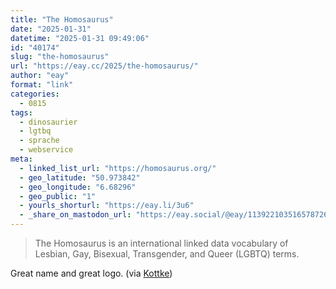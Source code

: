 ```yaml
---
title: "The Homosaurus"
date: "2025-01-31"
datetime: "2025-01-31 09:49:06"
id: "40174"
slug: "the-homosaurus"
url: "https://eay.cc/2025/the-homosaurus/"
author: "eay"
format: "link"
categories:
  - 0815
tags:
  - dinosaurier
  - lgtbq
  - sprache
  - webservice
meta:
  - linked_list_url: "https://homosaurus.org/"
  - geo_latitude: "50.973842"
  - geo_longitude: "6.68296"
  - geo_public: "1"
  - yourls_shorturl: "https://eay.li/3u6"
  - _share_on_mastodon_url: "https://eay.social/@eay/113922103516578726"
---
```


> The Homosaurus is an international linked data vocabulary of Lesbian, Gay, Bisexual, Transgender, and Queer (LGBTQ) terms.

Great name and great logo. (via [Kottke](https://kottke.org/25/01/0046040-the-homosaurus-is-an-inte))
